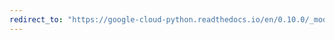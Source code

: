 ```yaml
---
redirect_to: "https://google-cloud-python.readthedocs.io/en/0.10.0/_modules/gcloud/datastore/query.html"
---
```

